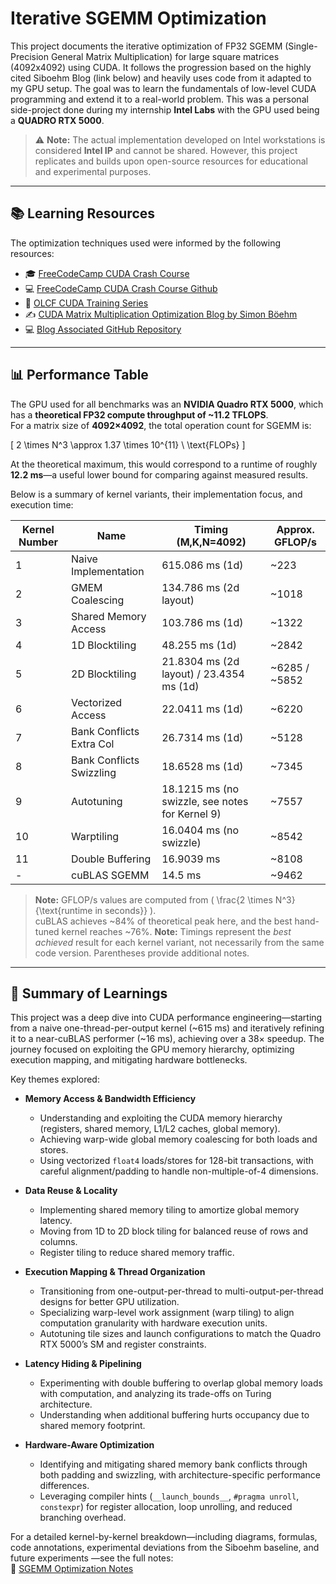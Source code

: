 # Iterative SGEMM Optimization

This project documents the iterative optimization of FP32 SGEMM (Single-Precision General Matrix Multiplication) for large square matrices (4092x4092) using CUDA. It follows the progression based on the highly cited Siboehm Blog (link below) and heavily uses code from it adapted to my GPU setup. The goal was to learn the fundamentals of low-level CUDA programming and extend it to a real-world problem. This was a personal side-project done during my internship **Intel Labs** with the GPU used being a **QUADRO RTX 5000**.

> ⚠️ **Note:** The actual implementation developed on Intel workstations is considered **Intel IP** and cannot be shared. However, this project replicates and builds upon open-source resources for educational and experimental purposes.

---

## 📚 Learning Resources

The optimization techniques used were informed by the following resources:

- 🎓 [FreeCodeCamp CUDA Crash Course](https://www.youtube.com/watch?v=86FAWCzIe_4)
- 💻 [FreeCodeCamp CUDA Crash Course Github](https://github.com/Infatoshi/cuda-course)  
- 🧪 [OLCF CUDA Training Series](https://www.youtube.com/playlist?list=PL6RdenZrxrw-zNX7uuGppWETdxt_JxdMj)  
- ✍️ [CUDA Matrix Multiplication Optimization Blog by Simon Böehm](https://siboehm.com/articles/22/CUDA-MMM)  
- 💻 [Blog Associated GitHub Repository](https://github.com/siboehm/SGEMM_CUDA/tree/master)

---

## 📊 Performance Table

The GPU used for all benchmarks was an **NVIDIA Quadro RTX 5000**, which has a **theoretical FP32 compute throughput of ~11.2 TFLOPS**.  
For a matrix size of **4092×4092**, the total operation count for SGEMM is:

\[
2 \times N^3 \approx 1.37 \times 10^{11} \ \text{FLOPs}
\]

At the theoretical maximum, this would correspond to a runtime of roughly **12.2 ms**—a useful lower bound for comparing against measured results.

Below is a summary of kernel variants, their implementation focus, and execution time:

| Kernel Number   | Name                     | Timing (M,K,N=4092)                        | Approx. GFLOP/s |
|-----------------|--------------------------|--------------------------------------------|-----------------|
| 1               | Naive Implementation     | 615.086 ms (1d)                            | ~223            |
| 2               | GMEM Coalescing          | 134.786 ms (2d layout)                     | ~1018           |
| 3               | Shared Memory Access     | 103.786 ms (1d)                            | ~1322           |
| 4               | 1D Blocktiling           | 48.255 ms (1d)                             | ~2842           |
| 5               | 2D Blocktiling           | 21.8304 ms (2d layout) / 23.4354 ms (1d)   | ~6285 / ~5852   |
| 6               | Vectorized Access        | 22.0411 ms (1d)                            | ~6220           |
| 7               | Bank Conflicts Extra Col | 26.7314 ms (1d)                            | ~5128           |
| 8               | Bank Conflicts Swizzling | 18.6528 ms (1d)                            | ~7345           |
| 9               | Autotuning               | 18.1215 ms (no swizzle, see notes for Kernel 9) | ~7557       |
| 10              | Warptiling               | 16.0404 ms (no swizzle)                    | ~8542           |
| 11              | Double Buffering         | 16.9039 ms                                 | ~8108           |
| -               | cuBLAS SGEMM             | 14.5 ms                                    | ~9462           |

> **Note:** GFLOP/s values are computed from \( \frac{2 \times N^3}{\text{runtime in seconds}} \).  
> cuBLAS achieves ~84% of theoretical peak here, and the best hand-tuned kernel reaches ~76%.
> **Note:** Timings represent the *best achieved* result for each kernel variant, not necessarily from the same code version. Parentheses provide additional notes.

---

## 📝 Summary of Learnings

This project was a deep dive into CUDA performance engineering—starting from a naive one-thread-per-output kernel (~615 ms) and iteratively refining it to a near-cuBLAS performer (~16 ms), achieving over a 38× speedup. The journey focused on exploiting the GPU memory hierarchy, optimizing execution mapping, and mitigating hardware bottlenecks.

Key themes explored:

- **Memory Access & Bandwidth Efficiency**  
  - Understanding and exploiting the CUDA memory hierarchy (registers, shared memory, L1/L2 caches, global memory).  
  - Achieving warp-wide global memory coalescing for both loads and stores.  
  - Using vectorized `float4` loads/stores for 128-bit transactions, with careful alignment/padding to handle non-multiple-of-4 dimensions.  

- **Data Reuse & Locality**  
  - Implementing shared memory tiling to amortize global memory latency.  
  - Moving from 1D to 2D block tiling for balanced reuse of rows and columns.  
  - Register tiling to reduce shared memory traffic.

- **Execution Mapping & Thread Organization**  
  - Transitioning from one-output-per-thread to multi-output-per-thread designs for better GPU utilization.  
  - Specializing warp-level work assignment (warp tiling) to align computation granularity with hardware execution units.  
  - Autotuning tile sizes and launch configurations to match the Quadro RTX 5000’s SM and register constraints.

- **Latency Hiding & Pipelining**  
  - Experimenting with double buffering to overlap global memory loads with computation, and analyzing its trade-offs on Turing architecture.  
  - Understanding when additional buffering hurts occupancy due to shared memory footprint.

- **Hardware-Aware Optimization**  
  - Identifying and mitigating shared memory bank conflicts through both padding and swizzling, with architecture-specific performance differences.  
  - Leveraging compiler hints (`__launch_bounds__`, `#pragma unroll`, `constexpr`) for register allocation, loop unrolling, and reduced branching overhead.  

For a detailed kernel-by-kernel breakdown—including diagrams, formulas, code annotations, experimental deviations from the Siboehm baseline, and future experiments —see the full notes:  
📄 [SGEMM Optimization Notes](https://docs.google.com/document/d/1K0kRn2RzdPTzVd_ZB9ktYOvlfTi4ZblQvi5NCOVj6kw/edit?tab=t.0)


